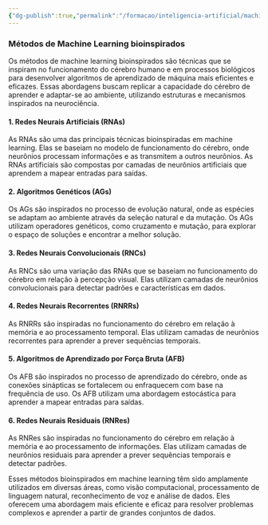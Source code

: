 ```yaml
---
{"dg-publish":true,"permalink":"/formacao/inteligencia-artificial/machine-learning/metodos-de-machine-learning-bioinspirados/","title":"Métodos de Machine Learning bioinspirados","metatags":{"description":"são técnicas que se inspiram no funcionamento do cérebro humano e em processos biológicos para desenvolver algoritmos de aprendizado de máquina"},"tags":["Inteligencia-artificial","Machine-Learning"],"noteIcon":"1","updated":"2025-01-20T16:54:14.082-03:00"}
---
```



### Métodos de Machine Learning bioinspirados

Os métodos de machine learning bioinspirados são técnicas que se inspiram no funcionamento do cérebro humano e em processos biológicos para desenvolver algoritmos de aprendizado de máquina mais eficientes e eficazes. Essas abordagens buscam replicar a capacidade do cérebro de aprender e adaptar-se ao ambiente, utilizando estruturas e mecanismos inspirados na neurociência.

#### **1. Redes Neurais Artificiais (RNAs)**

As RNAs são uma das principais técnicas bioinspiradas em machine learning. Elas se baseiam no modelo de funcionamento do cérebro, onde neurônios processam informações e as transmitem a outros neurônios. As RNAs artificiais são compostas por camadas de neurônios artificiais que aprendem a mapear entradas para saídas.

#### **2. Algoritmos Genéticos (AGs)**

Os AGs são inspirados no processo de evolução natural, onde as espécies se adaptam ao ambiente através da seleção natural e da mutação. Os AGs utilizam operadores genéticos, como cruzamento e mutação, para explorar o espaço de soluções e encontrar a melhor solução.

#### **3. Redes Neurais Convolucionais (RNCs)**

As RNCs são uma variação das RNAs que se baseiam no funcionamento do cérebro em relação à percepção visual. Elas utilizam camadas de neurônios convolucionais para detectar padrões e características em dados.

#### **4. Redes Neurais Recorrentes (RNRRs)**

As RNRRs são inspiradas no funcionamento do cérebro em relação à memória e ao processamento temporal. Elas utilizam camadas de neurônios recorrentes para aprender a prever sequências temporais.

#### **5. Algoritmos de Aprendizado por Força Bruta (AFB)**

Os AFB são inspirados no processo de aprendizado do cérebro, onde as conexões sinápticas se fortalecem ou enfraquecem com base na frequência de uso. Os AFB utilizam uma abordagem estocástica para aprender a mapear entradas para saídas.

#### **6. Redes Neurais Residuais (RNRes)**

As RNRes são inspiradas no funcionamento do cérebro em relação à memória e ao processamento de informações. Elas utilizam camadas de neurônios residuais para aprender a prever sequências temporais e detectar padrões.

Esses métodos bioinspirados em machine learning têm sido amplamente utilizados em diversas áreas, como visão computacional, processamento de linguagem natural, reconhecimento de voz e análise de dados. Eles oferecem uma abordagem mais eficiente e eficaz para resolver problemas complexos e aprender a partir de grandes conjuntos de dados.
